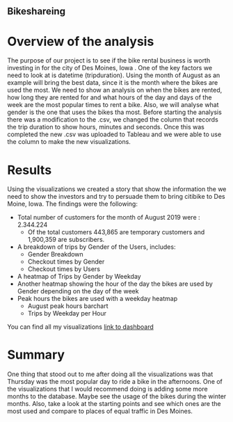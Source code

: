 ## Bikeshareing

# Overview of the analysis

The purpose of our project is to see if the bike rental business is worth investing in for the city of Des Moines, Iowa . One of the key factors we need to look at is datetime (tripduration). Using the month of August as an example will bring the best data, since it is the month where the bikes are used the most. We need to show an analysis on when the bikes are rented, how long they are rented for and what hours of the day and days of the week are the most popular times to rent a bike. Also, we will analyse what gender is the one that uses the bikes tha most. 
Before starting the analysis there was a modification to the .csv, we changed the column that records the trip duration to show hours, minutes and seconds. Once this was completed the new .csv was uploaded to Tableau and we were able to use the column to make the new visualizations.

# Results

Using the visualizations we created a story that show the information the we need to show the investors and try to persuade them to bring citibike to Des Moine, Iowa. The findings were the following:

- Total number of customers for the month of August 2019 were : 2.344.224
    -  Of the total customers 443,865 are temporary customers and 1,900,359 are subscribers.
- A breakdown of trips by Gender of the Users, includes:
    - Gender Breakdown
    - Checkout times by Gender
    - Checkout times by Users
- A heatmap of Trips by Gender by Weekday
- Another heatmap showing the hour of the day the bikes are used by Gender depending on the day of the week
- Peak hours the bikes are used with a weekday heatmap
    - August peak hours barchart
    - Trips by Weekday per Hour

You can find all my visualizations [link to dashboard](https://public.tableau.com/views/Bikeshare_16602499826660/CitibikeChallenge?:language=en-US&publish=yes&:display_count=n&:origin=viz_share_link "here.")

#  Summary

One thing that stood out to me after doing all the visualizations was that Thursday was the most popular day to ride a bike in the afternoons. One of the visualizations that I would recommend doing is adding some more months to the database. Maybe see the usage of the bikes during the winter months. Also, take a look at the starting points and see which ones are the most used and compare to places of equal traffic in Des Moines. 